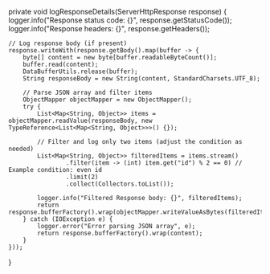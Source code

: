 private void logResponseDetails(ServerHttpResponse response) {
    logger.info("Response status code: {}", response.getStatusCode());
    logger.info("Response headers: {}", response.getHeaders());

    // Log response body (if present)
    response.writeWith(response.getBody().map(buffer -> {
        byte[] content = new byte[buffer.readableByteCount()];
        buffer.read(content);
        DataBufferUtils.release(buffer);
        String responseBody = new String(content, StandardCharsets.UTF_8);

        // Parse JSON array and filter items
        ObjectMapper objectMapper = new ObjectMapper();
        try {
            List<Map<String, Object>> items = objectMapper.readValue(responseBody, new TypeReference<List<Map<String, Object>>>() {});
            
            // Filter and log only two items (adjust the condition as needed)
            List<Map<String, Object>> filteredItems = items.stream()
                    .filter(item -> (int) item.get("id") % 2 == 0) // Example condition: even id
                    .limit(2)
                    .collect(Collectors.toList());

            logger.info("Filtered Response body: {}", filteredItems);
            return response.bufferFactory().wrap(objectMapper.writeValueAsBytes(filteredItems));
        } catch (IOException e) {
            logger.error("Error parsing JSON array", e);
            return response.bufferFactory().wrap(content);
        }
    }));
}
